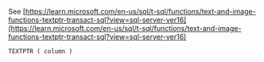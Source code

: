 See [https://learn.microsoft.com/en-us/sql/t-sql/functions/text-and-image-functions-textptr-transact-sql?view=sql-server-ver16](https://learn.microsoft.com/en-us/sql/t-sql/functions/text-and-image-functions-textptr-transact-sql?view=sql-server-ver16)
```
TEXTPTR ( column )
```

